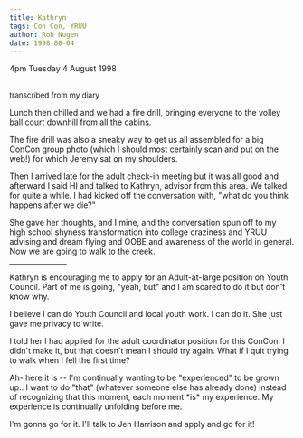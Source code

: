 ```yaml
---
title: Kathryn
tags: Con Con, YRUU
author: Rob Nugen
date: 1998-08-04
---
```


<title>Con Con</title>

<p class=date>4pm Tuesday 4 August 1998</p>

<br><font size=-1>transcribed from my diary</font>

<p>Lunch then chilled and we had a fire drill, bringing everyone to the volley ball court downhill from all the cabins. 

<p>The fire drill was also a sneaky way to get us all assembled for a big ConCon group photo (which I should most certainly scan and put on the web!) for which Jeremy sat on my shoulders.

<p>Then I arrived late for the adult check-in meeting but it was all good and afterward I said HI and talked to Kathryn, advisor from this area. We talked for quite a while. I had kicked off the conversation with, "what do you think happens after we die?"

<p>She gave her thoughts, and I mine, and the conversation spun off to my high school shyness transformation into college craziness and YRUU advising and dream flying and OOBE and awareness of the world in general.  Now we are going to walk to the creek.

<p><hr width="20%">

<p>Kathryn is encouraging me to apply for an Adult-at-large position on Youth Council. Part of me is going, "yeah, but" and I am scared to do it but don't know why.

<p>I believe I can do Youth Council and local youth work. I can do it. She just gave me privacy to write.

<p>I told her I had applied for the adult coordinator position for this ConCon. I didn't make it, but that doesn't mean I should try again. What if I quit trying to walk when I fell the first time?

<p>Ah- here it is -- I'm continually wanting to be "experienced" to be grown up..  I want to do "that" (whatever someone else has already done) instead of recognizing that this moment, each moment *is* my experience. My experience is continually unfolding before me.

<p>I'm gonna go for it. I'll talk to Jen Harrison and apply and go for it!
</p>
